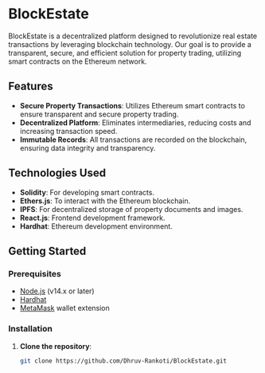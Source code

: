 # BlockEstate

BlockEstate is a decentralized platform designed to revolutionize real estate transactions by leveraging blockchain technology. Our goal is to provide a transparent, secure, and efficient solution for property trading, utilizing smart contracts on the Ethereum network.

## Features

- **Secure Property Transactions**: Utilizes Ethereum smart contracts to ensure transparent and secure property trading.
- **Decentralized Platform**: Eliminates intermediaries, reducing costs and increasing transaction speed.
- **Immutable Records**: All transactions are recorded on the blockchain, ensuring data integrity and transparency.

## Technologies Used

- **Solidity**: For developing smart contracts.
- **Ethers.js**: To interact with the Ethereum blockchain.
- **IPFS**: For decentralized storage of property documents and images.
- **React.js**: Frontend development framework.
- **Hardhat**: Ethereum development environment.

## Getting Started

### Prerequisites

- [Node.js](https://nodejs.org/) (v14.x or later)
- [Hardhat](https://hardhat.org/)
- [MetaMask](https://metamask.io/) wallet extension

### Installation

1. **Clone the repository**:

   ```bash
   git clone https://github.com/Dhruv-Rankoti/BlockEstate.git
